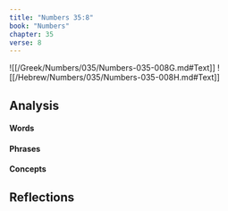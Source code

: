 ```yaml
---
title: "Numbers 35:8"
book: "Numbers"
chapter: 35
verse: 8
---
```

![[/Greek/Numbers/035/Numbers-035-008G.md#Text]]
![[/Hebrew/Numbers/035/Numbers-035-008H.md#Text]]

## Analysis

#### Words

#### Phrases

#### Concepts

## Reflections
